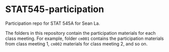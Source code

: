 # STAT545-participation
Participation repo for STAT 545A for Sean La.

The folders in this repository contain the participation materials for each class meeting.
For example, folder `cm001` contains the participation materials from class meeting 1, `cm002` materials for class meeting 2, and so on. 
